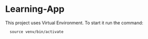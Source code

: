 # Learning-App

This project uses Virtual Environment. To start it run the command: 
```shell
  source venv/bin/activate
```